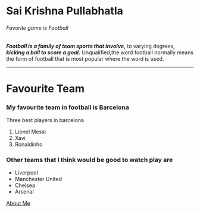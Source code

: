 # Sai Krishna Pullabhatla
###### Favorite game is Football


***Football is a family of team sports that involve,*** 
to varying degrees, ***kicking a ball to score a goal.***
Unqualified,the word football normally means the form of football
that is most popular where the word is used.

-----

# Favourite Team

### My favourite team in football is Barcelona
Three best players in barcelona
1. Lionel Messi
2. Xavi
3. Ronaldinho

### Other teams that I think would be good to watch play are
- Liverpool
- Manchester United
- Chelsea
- Arsenal

[About Me](https://github.com/s558962/assignment2-Pullabhatla/blob/main/AboutMe.md)